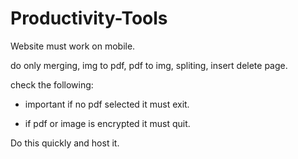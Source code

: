# Productivity-Tools

Website must work on mobile.

do only merging, img to pdf, pdf to img, spliting, insert delete page.

check the following:

* important if no pdf selected it must exit.

* if pdf or image is encrypted it must quit.

Do this quickly and host it.
